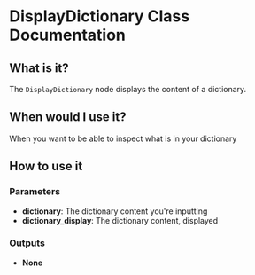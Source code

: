 **DisplayDictionary Class Documentation**
=====================================

## What is it?

The `DisplayDictionary` node displays the content of a dictionary.

## When would I use it?

When you want to be able to inspect what is in your dictionary

## How to use it

### Parameters

- **dictionary**:  The dictionary content you're inputting
- **dictionary_display**: The dictionary content, displayed

### Outputs
- **None**
